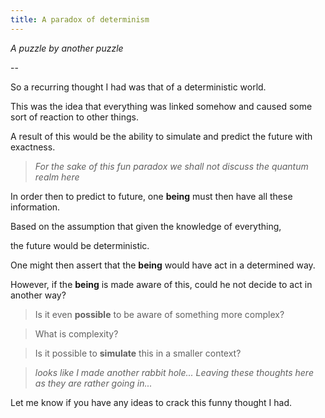 ```yaml
---
title: A paradox of determinism
---
```


*A puzzle by another puzzle*

--

So a recurring thought I had was that of a deterministic world. 

This was the idea that everything was linked somehow and caused some sort of reaction to other things.

A result of this would be the ability to simulate and predict the future with exactness.

> *For the sake of this fun paradox we shall not discuss the quantum realm here*

In order then to predict to future, one **being** must then have all these information.

Based on the assumption that given the knowledge of everything,

the future would be deterministic. 

One might then assert that the **being** would have act in a determined way.

However, if the **being** is made aware of this, could he not decide to act in another way?

> Is it even **possible** to be aware of something more complex?

> What is complexity?

> Is it possible to **simulate** this in a smaller context?

> *looks like I made another rabbit hole... Leaving these thoughts here as they are rather going in...*

Let me know if you have any ideas to crack this funny thought I had.
